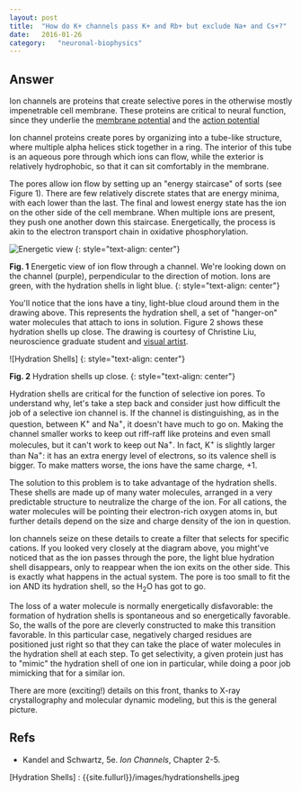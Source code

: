 ```yaml
---
layout: post
title:	"How do K+ channels pass K+ and Rb+ but exclude Na+ and Cs+?"
date:	2016-01-26
category:	"neuronal-biophysics"
---
```

## Answer

Ion channels are proteins that create selective pores in the otherwise
mostly impenetrable cell membrane.
These proteins are critical to neural function, since they underlie the
[membrane potential]({{site.fullurl}}/22)
and the [action potential]({{site.fullurl}}/23)

Ion channel proteins create pores by organizing into a tube-like structure,
where multiple alpha helices stick together in a ring.
The interior of this tube is an aqueous pore through which ions can flow,
while the exterior is relatively hydrophobic,
so that it can sit comfortably in the membrane.

The pores allow ion flow by setting up an "energy staircase" of sorts (see Figure 1).
There are few relatively discrete states that are energy minima,
with each lower than the last.
The final and lowest energy state has the ion on the other side of the cell membrane.
When multiple ions are present, they push one another down this staircase.
Energetically, the process is akin to the electron transport chain in oxidative phosphorylation.

![Energetic view]
{: style="text-align: center"}

**Fig. 1** Energetic view of ion flow through a channel.
We're looking down on the channel (purple), perpendicular to the direction of motion.
Ions are green, with the hydration shells in light blue.
{: style="text-align: center"}

You'll notice that the ions have a tiny, light-blue cloud around them in the drawing above.
This represents the hydration shell, a set of "hanger-on" water molecules that attach to ions in solution.
Figure 2 shows these hydration shells up close.
The drawing is courtesy of Christine Liu, neuroscience graduate student and
[visual artist](http://www.twophotonart.com/).

![Hydration Shells]
{: style="text-align: center"}

**Fig. 2** Hydration shells up close.
{: style="text-align: center"}

Hydration shells are critical for the function of selective ion pores.
To understand why, let's take a step back and consider just how difficult the job
of a selective ion channel is.
If the channel is distinguishing, as in the question, between K<sup>+</sup> and Na<sup>+</sup>,
it doesn't have much to go on.
Making the channel smaller works to keep out riff-raff like proteins and even small molecules,
but it can't work to keep out Na<sup>+</sup>.
In fact, K<sup>+</sup> is slightly larger than Na<sup>+</sup>:
it has an extra energy level of electrons, so its valence shell is bigger.
To make matters worse, the ions have the same charge, +1.

The solution to this problem is to take advantage of the hydration shells.
These shells are made up of many water molecules, arranged in a very predictable structure
to neutralize the charge of the ion.
For all cations, the water molecules will be pointing their electron-rich oxygen atoms in,
but further details depend on the size and charge density of the ion in question.

Ion channels seize on these details to create a filter that selects for specific cations.
If you looked very closely at the diagram above, you might've noticed that
as the ion passes through the pore, the light blue hydration shell disappears,
only to reappear when the ion exits on the other side.
This is exactly what happens in the actual system.
The pore is too small to fit the ion AND its hydration shell,
so the H<sub>2</sub>O has got to go.

The loss of a water molecule is normally energetically disfavorable:
the formation of hydration shells is spontaneous and so energetically favorable.
So, the walls of the pore are cleverly constructed to make this transition favorable.
In this particular case, negatively charged residues are positioned just right
so that they can take the place of water molecules in the hydration shell at each step.
To get selectivity, a given protein just has to "mimic" the hydration shell of one ion
in particular, while doing a poor job mimicking that for a similar ion.

There are more (exciting!) details on this front,
thanks to X-ray crystallography and molecular dynamic modeling,
but this is the general picture.

## Refs

* Kandel and Schwartz, 5e. _Ion Channels_, Chapter 2-5.

[Energetic view]: {{site.fullurl}}/images/selectivity_1.jpg
[Hydration Shells] : {{site.fullurl}}/images/hydrationshells.jpeg
